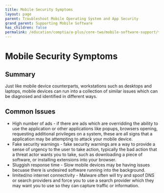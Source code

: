 ```yaml
---
title: Mobile Security Symptoms
layout: page
parent: Troubleshoot Mobile Operating System and App Security
grand_parent: Supporting Mobile Software
has_children: false
permalink: /education/comptia/a-plus/core-two/mobile-software-support/troubleshooting/security-symptoms/
---
```


# Mobile Security Symptoms

## Summary

Just like mobile device counterparts, workstations such as desktops and laptops, mobile devices can run into a collection of similar issues which can be diagnosed and identified in different ways.

## Common Issues

- High number of ads - if there are ads which are overridding the ability to use the application or other applications like popups, browsers opening, requesting additional privileges on a system, these are all signs that a application may be attempting to attack your mobile device.
- Fake security warnings - fake security warnings are a way to provide a sense of urgency to the user to take action, typically the bad action that a threat actor wants you to take, such as downloading a piece of software, or installing extensions into your browser.
- Sluggish response time - Slow mobile devices may be having issues becuase there is undesired software running into the background.
- limited/no internet connectivity - Malware often will try and spoof DNS or search providers and force you to use a search provider which they may want you to use so they can capture traffic or information.

